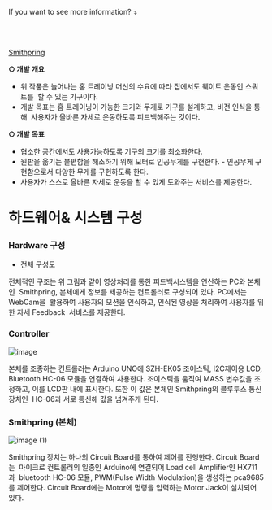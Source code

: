If you want to see more information? ⤵️

<br/><br/>

[Smithpring](https://www.notion.so/ryung-lab/2022-c0648cb8623e4954acecf932edb861fe)

**○ 개발 개요**

- 위 작품은 늘어나는 홈 트레이닝 머신의 수요에 따라 집에서도 웨이트 운동인 스쿼트를  할 수 있는 기구이다.
- 개발 목표는 홈 트레이닝이 가능한 크기와 무게로 기구를 설계하고, 비전 인식을 통해  사용자가 올바른 자세로 운동하도록 피드백해주는 것이다.

**○ 개발 목표**

- 협소한 공간에서도 사용가능하도록 기구의 크기를 최소화한다.
- 원판을 옮기는 불편함을 해소하기 위해 모터로 인공무게를 구현한다. - 인공무게 구현함으로서 다양한 무게를 구현하도록 한다.
- 사용자가 스스로 올바른 자세로 운동을 할 수 있게 도와주는 서비스를 제공한다.

# 하드웨어& 시스템 구성

### **Hardware 구성**

- 전체 구성도

전체적인 구조는 위 그림과 같이 영상처리를 통한 피드백시스템을 연산하는 PC와 본체인  Smithpring, 본체에게 정보를 제공하는 컨트롤러로 구성되어 있다. PC에서는 WebCam을  활용하여 사용자의 모션을 인식하고, 인식된 영상을 처리하여 사용자를 위한 자세 Feedback  서비스를 제공한다.

### **Controller**

![image](https://github.com/Ryung-coding/2022Embedded_Smithpring/assets/99808176/46b8a4ac-ed90-46df-b0d7-a90c3ac8b345)

본체를 조종하는 컨트롤러는 Arduino UNO에 SZH-EK05 조이스틱, I2C제어용 LCD,  Bluetooth HC-06 모듈을 연결하여 사용한다. 조이스틱을 움직여 MASS 변수값을 조정하고, 이를 LCD판 내에 표시한다. 또한 이 값은 본체인 Smithpring의 블루투스 통신장치인  HC-06과 서로 통신해 값을 넘겨주게 된다.

### **Smithpring (본체)**

![image (1)](https://github.com/Ryung-coding/2022Embedded_Smithpring/assets/99808176/7d0d70f2-4dc1-43f3-88f9-ceae405933c9)

Smithpring 장치는 하나의 Circuit Board를 통하여 제어를 진행한다. Circuit Board는  마이크로 컨트롤러의 일종인 Arduino에 연결되어 Load cell Amplifier인 HX711과  bluetooth HC-06 모듈, PWM(Pulse Width Modulation)을 생성하는 pca9685를 제어한다. Circuit Board에는 Motor에 명령을 입력하는 Motor Jack이 설치되어 있다.
